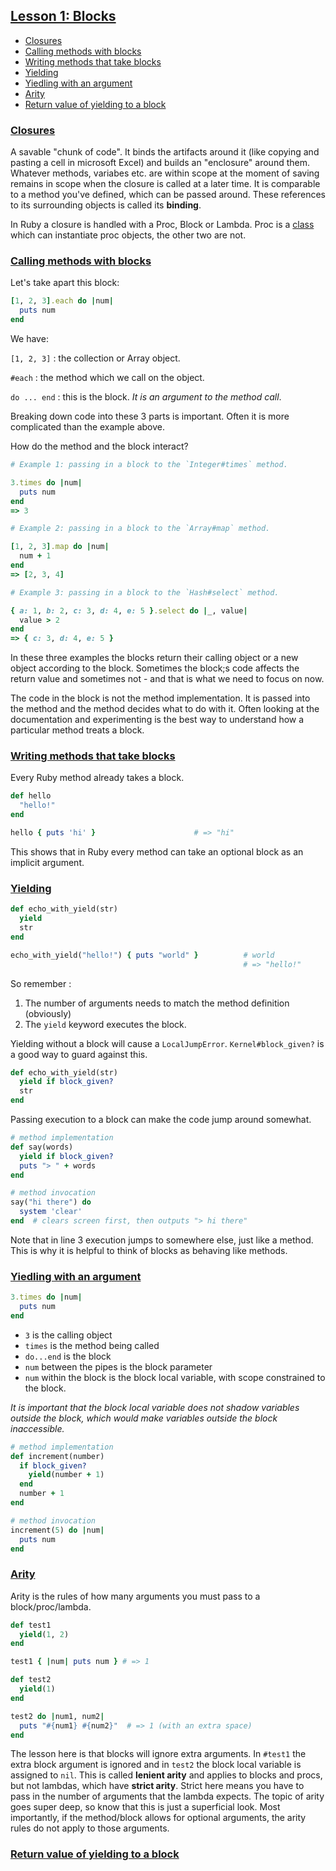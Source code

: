 ## [Lesson 1: Blocks](https://launchschool.com/lessons/c0400a9c/assignments)

- [Closures](#closures)
- [Calling methods with blocks](#calling-methods-with-blocks)
- [Writing methods that take blocks](#writing-methods-that-take-blocks)
- [Yielding](#yielding)
- [Yiedling with an argument](#yiedling-with-an-argument)
- [Arity](#arity)
- [Return value of yielding to a block](#return-value-of-yielding-to-a-block)


### [Closures](https://launchschool.com/lessons/c0400a9c/assignments/0a7a9177)

  A savable "chunk of code". It binds the artifacts around it (like copying and pasting a cell in microsoft Excel) and builds an "enclosure" around them. Whatever methods, variabes etc. are within scope at the moment of saving remains in scope when the closure is called at a later time. It is comparable to a method you've defined, which can be passed around. These references to its surrounding objects is called its **binding**. 

In Ruby a closure is handled with a Proc, Block or Lambda. Proc is a [class](https://docs.ruby-lang.org/en/2.6.0/Proc.html) which can instantiate proc objects, the other two are not.

### [Calling methods with blocks](https://launchschool.com/lessons/c0400a9c/assignments/ff802368)

Let's take apart this block:

```ruby
[1, 2, 3].each do |num|
  puts num
end
```

We have:

`[1, 2, 3]` : the collection or Array object.

`#each` : the method which we call on the object.

`do ... end` : this is the block. *It is an argument to the method call*.


Breaking down code into these 3 parts is important. Often it is more complicated than the example above.

How do the method and the block interact?

```ruby
# Example 1: passing in a block to the `Integer#times` method.

3.times do |num|
  puts num
end
=> 3

# Example 2: passing in a block to the `Array#map` method.

[1, 2, 3].map do |num|
  num + 1
end
=> [2, 3, 4]

# Example 3: passing in a block to the `Hash#select` method.

{ a: 1, b: 2, c: 3, d: 4, e: 5 }.select do |_, value|
  value > 2
end
=> { c: 3, d: 4, e: 5 }
```

In these three examples the blocks return their calling object or a new object according to the block. Sometimes the block;s code affects the return value and sometimes not - and that is what we need to focus on now.

The code in the block is not the method implementation. It is passed into the method and the method decides what to do with it. Often looking at the documentation and experimenting is the best way to understand how a particular method treats a block.

### [Writing methods that take blocks](https://launchschool.com/lessons/c0400a9c/assignments/5a060a20)

Every Ruby method already takes a block.

```ruby
def hello
  "hello!"
end

hello { puts 'hi' }                      # => "hi"
```
This shows that in Ruby every method can take an optional block as an implicit argument.

### [Yielding](https://launchschool.com/lessons/c0400a9c/assignments/5a060a20)

```ruby
def echo_with_yield(str)
  yield
  str
end

echo_with_yield("hello!") { puts "world" }          # world
                                                    # => "hello!"
```
So remember :
1. The number of arguments needs to match the method definition (obviously)
2. The `yield` keyword executes the block.

Yielding without a block will cause a `LocalJumpError`. `Kernel#block_given?` is a good way to guard against this.

```ruby
def echo_with_yield(str)
  yield if block_given?
  str
end
```

Passing execution to a block can make the code jump around somewhat.

```ruby
# method implementation
def say(words)
  yield if block_given?
  puts "> " + words
end

# method invocation
say("hi there") do
  system 'clear'
end  # clears screen first, then outputs "> hi there"
```
Note that in line 3 execution jumps to somewhere else, just like a method. This is why it is helpful to think of blocks as behaving like methods.

### [Yiedling with an argument](https://launchschool.com/lessons/c0400a9c/assignments/5a060a20)


```ruby
3.times do |num|
  puts num
end
```

- `3` is the calling object
- `times` is the method being called
- `do...end` is the block
- `num` between the pipes is the block parameter
- `num` within the block is the block local variable, with scope constrained to the block.

*It is important that the block local variable does not shadow variables outside the block, which would make variables outside the block inaccessible.*

```ruby
# method implementation
def increment(number)
  if block_given?
    yield(number + 1)
  end
  number + 1
end

# method invocation
increment(5) do |num|
  puts num
end
```

### [Arity](https://launchschool.com/lessons/c0400a9c/assignments/5a060a20)

Arity is the rules of how many arguments you must pass to a block/proc/lambda.

```ruby
def test1
  yield(1, 2)
end

test1 { |num| puts num } # => 1

def test2
  yield(1)
end

test2 do |num1, num2|
  puts "#{num1} #{num2}"  # => 1 (with an extra space)
end
```

The lesson here is that blocks will ignore extra arguments. In `#test1` the extra block argument is ignored and in `test2` the block local variable is assigned to `nil`. This is called **lenient arity** and applies to blocks and procs, but not lambdas, which have **strict arity**. Strict here means you have to pass in the number of arguments that the lambda expects. The topic of arity goes super deep, so know that this is just a superficial look. Most importantly, if the method/block allows for optional arguments, the arity rules do not apply to those arguments.

### [Return value of yielding to a block](https://launchschool.com/lessons/c0400a9c/assignments/5a060a20)
